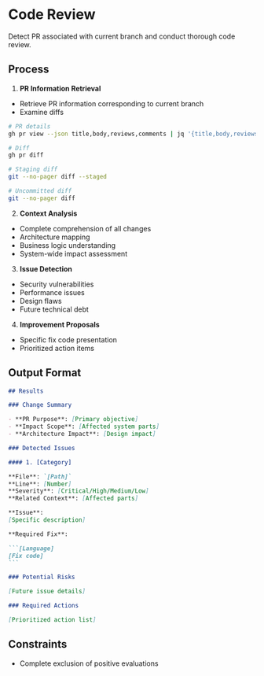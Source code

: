# Code Review

Detect PR associated with current branch and conduct thorough code review.

## Process

1. **PR Information Retrieval**

- Retrieve PR information corresponding to current branch
- Examine diffs

```bash
# PR details
gh pr view --json title,body,reviews,comments | jq '{title,body,reviews: [.reviews[].body],comments: [.comments[] | select(.isMinimized == false) | .body]}'

# Diff
gh pr diff

# Staging diff
git --no-pager diff --staged

# Uncommitted diff
git --no-pager diff
```

2. **Context Analysis**

- Complete comprehension of all changes
- Architecture mapping
- Business logic understanding
- System-wide impact assessment

3. **Issue Detection**

- Security vulnerabilities
- Performance issues
- Design flaws
- Future technical debt

4. **Improvement Proposals**

- Specific fix code presentation
- Prioritized action items

## Output Format

````markdown
## Results

### Change Summary

- **PR Purpose**: [Primary objective]
- **Impact Scope**: [Affected system parts]
- **Architecture Impact**: [Design impact]

### Detected Issues

#### 1. [Category]

**File**: `[Path]`
**Line**: [Number]
**Severity**: [Critical/High/Medium/Low]
**Related Context**: [Affected parts]

**Issue**:
[Specific description]

**Required Fix**:

```[Language]
[Fix code]
```

### Potential Risks

[Future issue details]

### Required Actions

[Prioritized action list]
````

## Constraints

- Complete exclusion of positive evaluations

